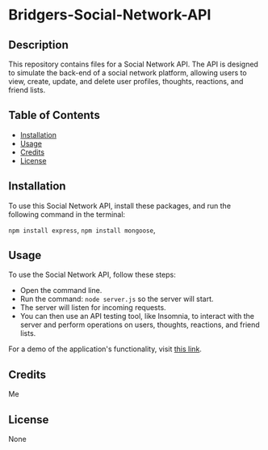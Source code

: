 # Bridgers-Social-Network-API


## Description

This repository contains files for a Social Network API. The API is designed to simulate the back-end of a social network platform, allowing users to view, create, update, and delete user profiles, thoughts, reactions, and friend lists.

## Table of Contents

- [Installation](#installation)
- [Usage](#usage)
- [Credits](#credits)
- [License](#license)

## Installation

To use this Social Network API, install these packages, and run the following command in the terminal:

`npm install express`, `npm install mongoose`, 

## Usage
To use the Social Network API, follow these steps:

- Open the command line.
- Run the command: `node server.js` so the server will start.
- The server will listen for incoming requests.
- You can then use an API testing tool, like Insomnia, to interact with the server and perform operations on users, thoughts, reactions, and friend lists.
  
For a demo of the application's functionality, visit [this link](https://drive.google.com/file/d/1GLWWXunBzf7QfC73xpT0ARKlxFdRFljZ/view).

## Credits
Me

## License
None

